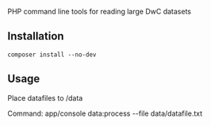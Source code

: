 
PHP command line tools for reading large DwC datasets

Installation
------------

	composer install --no-dev

Usage
-----
Place datafiles to /data

Command:
	app/console data:process --file data/datafile.txt

